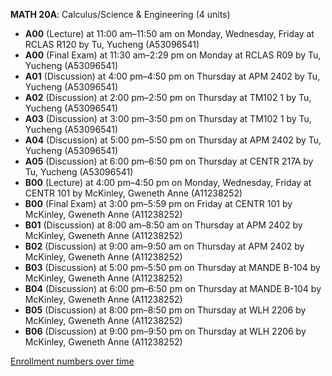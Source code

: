 **MATH 20A**: Calculus/Science & Engineering (4 units)

- **A00** (Lecture) at 11:00 am–11:50 am on Monday, Wednesday, Friday at RCLAS R120 by Tu, Yucheng (A53096541)
- **A00** (Final Exam) at 11:30 am–2:29 pm on Monday at RCLAS R09 by Tu, Yucheng (A53096541)
- **A01** (Discussion) at 4:00 pm–4:50 pm on Thursday at APM 2402 by Tu, Yucheng (A53096541)
- **A02** (Discussion) at 2:00 pm–2:50 pm on Thursday at TM102 1 by Tu, Yucheng (A53096541)
- **A03** (Discussion) at 3:00 pm–3:50 pm on Thursday at TM102 1 by Tu, Yucheng (A53096541)
- **A04** (Discussion) at 5:00 pm–5:50 pm on Thursday at APM 2402 by Tu, Yucheng (A53096541)
- **A05** (Discussion) at 6:00 pm–6:50 pm on Thursday at CENTR 217A by Tu, Yucheng (A53096541)
- **B00** (Lecture) at 4:00 pm–4:50 pm on Monday, Wednesday, Friday at CENTR 101 by McKinley, Gweneth Anne (A11238252)
- **B00** (Final Exam) at 3:00 pm–5:59 pm on Friday at CENTR 101 by McKinley, Gweneth Anne (A11238252)
- **B01** (Discussion) at 8:00 am–8:50 am on Thursday at APM 2402 by McKinley, Gweneth Anne (A11238252)
- **B02** (Discussion) at 9:00 am–9:50 am on Thursday at APM 2402 by McKinley, Gweneth Anne (A11238252)
- **B03** (Discussion) at 5:00 pm–5:50 pm on Thursday at MANDE B-104 by McKinley, Gweneth Anne (A11238252)
- **B04** (Discussion) at 6:00 pm–6:50 pm on Thursday at MANDE B-104 by McKinley, Gweneth Anne (A11238252)
- **B05** (Discussion) at 8:00 pm–8:50 pm on Thursday at WLH 2206 by McKinley, Gweneth Anne (A11238252)
- **B06** (Discussion) at 9:00 pm–9:50 pm on Thursday at WLH 2206 by McKinley, Gweneth Anne (A11238252)

[Enrollment numbers over time](./MATH20A.tsv)
